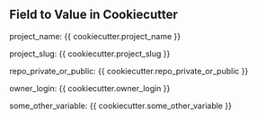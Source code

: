 ## Field to Value in Cookiecutter

project_name: {{ cookiecutter.project_name }}

project_slug: {{ cookiecutter.project_slug }}

repo_private_or_public: {{ cookiecutter.repo_private_or_public }}

owner_login: {{ cookiecutter.owner_login }}

some_other_variable: {{ cookiecutter.some_other_variable }}